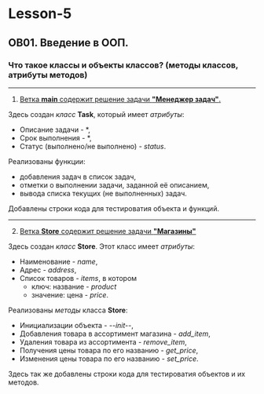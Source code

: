 # Lesson-5
## OB01. Введение в ООП. 
### Что такое классы и объекты классов? (методы классов, атрибуты методов)
___
1. <u>Ветка **main** содержит решение задачи **"Менеджер задач"**.</u>

Здесь создан *класс* **Task**, который имеет *атрибуты*: 
- Описание задачи - *, 
- Срок выполнения - *, 
- Статус (выполнено/не выполнено) - *status*. 


Реализованы функции: 
 - добавления задач в список задач, 
 - отметки о выполнении задачи, заданной её описанием, 
 - вывода списка текущих (не выполненных) задач.


Добавлены строки кода для тестироватия объекта и функций.
___
2. <u>Ветка **Store** содержит решение задачи
**"Магазины"**</u>

Здесь создан *класс* **Store**. Этот класс имеет *атрибуты*: 
- Наименование - *name*, 
- Адрес - *address*, 
- Список товаров - *items*, в котором 
  - ключ: название - *product* 
  - значение: цена - *price*.

Реализованы *методы* класса **Store**:
- Инициализации объекта  - *--init--*,
- Добавления товара в ассортимент магазина - *add_item*,
- Удаления товара из ассортимента - *remove_item*,
- Получения цены товара по его названию - *get_price*,
- Изменения цены товара по его названию - *set_price*.

Здесь так же добавлены строки кода для тестироватия 
объектов и их методов.
